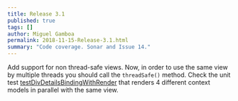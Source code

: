 ```yaml
---
title: Release 3.1
published: true
tags: []
author: Miguel Gamboa
permalink: 2018-11-15-Release-3.1.html
summary: "Code coverage. Sonar and Issue 14."  
---
```


Add support for non thread-safe views. Now, in order to use the same view by multiple threads you 
should call the `threadSafe()` method. Check the unit test 
[testDivDetailsBindingWithRender](src/test/java/htmlflow/test/TestDivDetails.java#L141)
that renders 4 different context models in parallel with the same view.  
